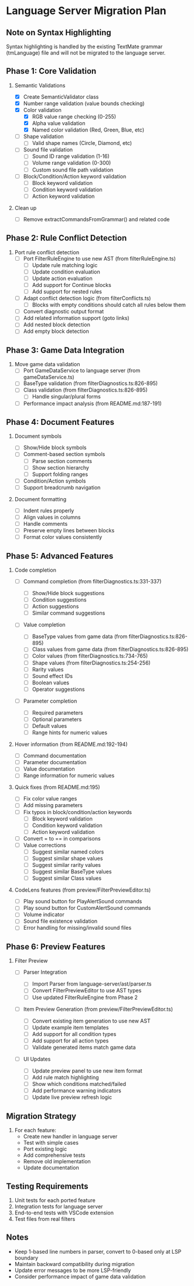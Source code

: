 # Language Server Migration Plan

## Note on Syntax Highlighting

Syntax highlighting is handled by the existing TextMate grammar (tmLanguage) file and will not be migrated to the language server.

## Phase 1: Core Validation

1. Semantic Validations

   - [x] Create SemanticValidator class
   - [x] Number range validation (value bounds checking)
   - [x] Color validation
     - [x] RGB value range checking (0-255)
     - [x] Alpha value validation
     - [x] Named color validation (Red, Green, Blue, etc)
   - [ ] Shape validation
     - [ ] Valid shape names (Circle, Diamond, etc)
   - [ ] Sound file validation
     - [ ] Sound ID range validation (1-16)
     - [ ] Volume range validation (0-300)
     - [ ] Custom sound file path validation
   - [ ] Block/Condition/Action keyword validation
     - [ ] Block keyword validation
     - [ ] Condition keyword validation
     - [ ] Action keyword validation

2. Clean up
   - [ ] Remove extractCommandsFromGrammar() and related code

## Phase 2: Rule Conflict Detection

1. Port rule conflict detection
   - [ ] Port FilterRuleEngine to use new AST (from filterRuleEngine.ts)
     - [ ] Update rule matching logic
     - [ ] Update condition evaluation
     - [ ] Update action evaluation
     - [ ] Add support for Continue blocks
     - [ ] Add support for nested rules
   - [ ] Adapt conflict detection logic (from filterConflicts.ts)
     - [ ] Blocks with empty conditions should catch all rules below them
   - [ ] Convert diagnostic output format
   - [ ] Add related information support (goto links)
   - [ ] Add nested block detection
   - [ ] Add empty block detection

## Phase 3: Game Data Integration

1. Move game data validation
   - [ ] Port GameDataService to language server (from gameDataService.ts)
   - [ ] BaseType validation (from filterDiagnostics.ts:826-895)
   - [ ] Class validation (from filterDiagnostics.ts:826-895)
     - [ ] Handle singular/plural forms
   - [ ] Performance impact analysis (from README.md:187-191)

## Phase 4: Document Features

1. Document symbols

   - [ ] Show/Hide block symbols
   - [ ] Comment-based section symbols
     - [ ] Parse section comments
     - [ ] Show section hierarchy
     - [ ] Support folding ranges
   - [ ] Condition/Action symbols
   - [ ] Support breadcrumb navigation

2. Document formatting
   - [ ] Indent rules properly
   - [ ] Align values in columns
   - [ ] Handle comments
   - [ ] Preserve empty lines between blocks
   - [ ] Format color values consistently

## Phase 5: Advanced Features

1. Code completion

   - [ ] Command completion (from filterDiagnostics.ts:331-337)

     - [ ] Show/Hide block suggestions
     - [ ] Condition suggestions
     - [ ] Action suggestions
     - [ ] Similar command suggestions

   - [ ] Value completion

     - [ ] BaseType values from game data (from filterDiagnostics.ts:826-895)
     - [ ] Class values from game data (from filterDiagnostics.ts:826-895)
     - [ ] Color values (from filterDiagnostics.ts:734-765)
     - [ ] Shape values (from filterDiagnostics.ts:254-256)
     - [ ] Rarity values
     - [ ] Sound effect IDs
     - [ ] Boolean values
     - [ ] Operator suggestions

   - [ ] Parameter completion
     - [ ] Required parameters
     - [ ] Optional parameters
     - [ ] Default values
     - [ ] Range hints for numeric values

2. Hover information (from README.md:192-194)

   - [ ] Command documentation
   - [ ] Parameter documentation
   - [ ] Value documentation
   - [ ] Range information for numeric values

3. Quick fixes (from README.md:195)

   - [ ] Fix color value ranges
   - [ ] Add missing parameters
   - [ ] Fix typos in block/condition/action keywords
     - [ ] Block keyword validation
     - [ ] Condition keyword validation
     - [ ] Action keyword validation
   - [ ] Convert = to == in comparisons
   - [ ] Value corrections
     - [ ] Suggest similar named colors
     - [ ] Suggest similar shape values
     - [ ] Suggest similar rarity values
     - [ ] Suggest similar BaseType values
     - [ ] Suggest similar Class values

4. CodeLens features (from preview/FilterPreviewEditor.ts)
   - [ ] Play sound button for PlayAlertSound commands
   - [ ] Play sound button for CustomAlertSound commands
   - [ ] Volume indicator
   - [ ] Sound file existence validation
   - [ ] Error handling for missing/invalid sound files

## Phase 6: Preview Features

1. Filter Preview

   - [ ] Parser Integration

     - [ ] Import Parser from language-server/ast/parser.ts
     - [ ] Convert FilterPreviewEditor to use AST types
     - [ ] Use updated FilterRuleEngine from Phase 2

   - [ ] Item Preview Generation (from preview/FilterPreviewEditor.ts)

     - [ ] Convert existing item generation to use new AST
     - [ ] Update example item templates
     - [ ] Add support for all condition types
     - [ ] Add support for all action types
     - [ ] Validate generated items match game data

   - [ ] UI Updates
     - [ ] Update preview panel to use new item format
     - [ ] Add rule match highlighting
     - [ ] Show which conditions matched/failed
     - [ ] Add performance warning indicators
     - [ ] Update live preview refresh logic

## Migration Strategy

1. For each feature:
   - Create new handler in language server
   - Test with simple cases
   - Port existing logic
   - Add comprehensive tests
   - Remove old implementation
   - Update documentation

## Testing Requirements

1. Unit tests for each ported feature
2. Integration tests for language server
3. End-to-end tests with VSCode extension
4. Test files from real filters

## Notes

- Keep 1-based line numbers in parser, convert to 0-based only at LSP boundary
- Maintain backward compatibility during migration
- Update error messages to be more LSP-friendly
- Consider performance impact of game data validation
